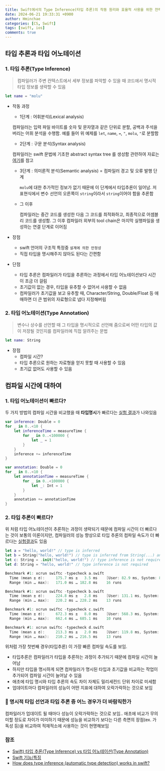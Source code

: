 ```yaml
---
title: Swift에서의 Type Inference(타입 추론)의 작동 원리와 효율적 사용을 위한 전략
date: 2024-06-21 19:33:31 +0900
author: Hminchae
categories: [CS, Swift]
tags: [swift, ios] 
comments: true
---
```


## 타입 추론과 타입 어노테이션
### 1. 타입 추론(Type Inference)

> 컴파일러가 주변 컨텍스트에서 세부 정보를 파악할 수 있을 때 코드에서 명시적 타입 정보를 생략할 수 있음

```swift
let name = "molu"
```
- 작동 과정
  - 1단계 : 어휘분석(Lexical analysis)
  
   컴파일러는 입력 파일 바이트를 숫자 및 문자열과 같은 단위로 분할, 공백과 주석을 버리는 어휘 분석을 수행함. 예를 들어 위 예제를 `let`, `name`, `=`, `"`, `molu`, `"`로 분할함

  - 2단계 : 구문 분석(Syntax analysis)
  
   컴파일러는 swift 문법에 기초한 abstract syntax tree 를 생성함
   관련하여 자료는 [여기](https://quickbirdstudios.com/blog/abstract-syntax-tree-kotlin-swift/)를 참고

  - 3단계 : 의미론적 분석(Semantic analysis) = 컴파일러 경고 및 오류 발행 단계
  
    `molu`에 대한 추가적인 정보가 없기 때문에 이 단계에서 타입추론이 일어남. 저 표현식에서 변수 선언의 오른쪽이 `string`이라서 `string`이어야 함을 추론함

  - 그 이후
    
    컴파일러는 중간 코드를 생성한 다음 그 코드를 최적화하고, 최종적으로 어셈블리 코드를 생성함. 그 이후 컴파일러 외부의 tool chain은 마지막 실행파일을 생성하는 연결 단계로 이어짐

- 장점
  - swift 언어의 구조적 특정중 `설계에 의한 안정성`
  - 직접 타입을 명시해주지 않아도 된다는 간편함

- 단점
  -  타입 추론은 컴파일러가 타입을 추론하는 과정에서 타입 어노테이션보다 시간이 조금 더 걸림
  - 초기값이 없는 경우, 타입을 유추할 수 없어서 사용할 수 없음
  - 컴파일러가 초기값을 보고 유추할 때, Character/String, Double/Float 등 애매하면 더 큰 범위의 자료형으로 냅다 지정해버림
  
### 2. 타입 어노테이션(Type Annotation)
> 변수나 상수를 선언할 때 그 타입을 명시적으로 선언해 줌으로써 어떤 타입의 값이 저장될 것인지를 컴파일러에 직접 알려주는 문법

```swift
let name: String
```

- 장점
  - 컴파일 시간?
  - 타입 추론으로 원하는 자료형을 얻지 못할 때 사용할 수 있음
  - 초기값 없어도 사용할 수 있음

## 컴파일 시간에 대하여

### 1. 타입 어노테이션이 빠르다?
 두 가지 방법의 컴파일 시간을 비교했을 때 **타입명시**가 빠르다는 [실험 결과](https://jeong9216.tistory.com/518)가 나와있음

```swift
var inference: Double = 0
for _ in 0..<10 {
    let inferenceTime = measureTime {
        for _ in 0..<100000 {
            let _ = 1
        }
    }
    inference += inferenceTime
}

var annotation: Double = 0
for _ in 0..<10 {
    let annotationTime = measureTime {
        for _ in 0..<100000 {
            let _: Int = 1
        }
    }
    annotation += annotationTime
}
```

### 2. 타입 추론이 빠르다?
 위 처럼 타입 어노테이션이 추론하는 과정이 생략되기 때문에 컴파일 시간이 더 빠르다는 것이 보통의 이론이지만, 컴파일러의 성능 향상으로 타입 추론의 컴파일 속도가 더 빠르다는 [실험결과](https://forums.swift.org/t/regarding-swift-type-inference-compile-time-performance/49748)도 있음

```swift
let a = "hello, world!" // type is inferred
let b = String("hello, world!") // type is inferred from String(...) and then passed to the root (the constant b)
let c: String = .init("hello, world!") // type inference is not required
let d: String = "hello, world!" // type inference is not required
```

```swift
Benchmark #1: xcrun swiftc -typecheck a.swift
  Time (mean ± σ):     175.7 ms ±   3.5 ms    [User: 82.9 ms, System: 81.9 ms]
  Range (min … max):   171.0 ms … 182.8 ms    16 runs

Benchmark #1: xcrun swiftc -typecheck b.swift
  Time (mean ± σ):     224.8 ms ±   2.8 ms    [User: 131.1 ms, System: 81.7 ms]
  Range (min … max):   220.2 ms … 228.2 ms    13 runs

Benchmark #1: xcrun swiftc -typecheck c.swift
  Time (mean ± σ):     672.3 ms ±   8.0 ms    [User: 568.3 ms, System: 93.7 ms]
  Range (min … max):   662.4 ms … 685.1 ms    10 runs

Benchmark #1: xcrun swiftc -typecheck d.swift
  Time (mean ± σ):     213.3 ms ±   2.0 ms    [User: 119.8 ms, System: 81.6 ms]
  Range (min … max):   210.2 ms … 216.5 ms    13 runs
```

위처럼 가장 첫번째 경우(타입추론) 이 가장 빠른 컴파일 속도를 보임.

- 타입추론은 컴파일러가 타입을 추론하는 과정이 추가되기 때문에 컴파일 시간이 늘어남
- 하지만 타입을 명시하게 되면 컴파일러가 명시된 타입과 초기값을 비교하는 작업이 추가되어 컴파일 시간이 늘어날 수 있음
- 애초에 타입 명시와 타입 추론의 속도 차이 자체도 밀리세컨드 단위 차이로 미세함
- 업데이트마다 컴파일러의 성능이 어떤 지표에 대하여 오락가락하는 것으로 보임

### 🤔 명시적 타입 선언과 타입 추론 중 어느 경우가 더 바람직한가
 컴파일러가 업데이트 될 때마다 성능이 오락가락하는 것으로 보임.. 애초에 비교가 무의미할 정도로 차이가 미미하기 때문에 성능을 비교하기 보다는 다른 측면의 장점(ex. 가독성 등)을 비교하여 적재적소에 사용하는 것이 현명해보임

### 참조
- [Swift) 타입 추론(Type Inference) vs 타입 어노테이션(Type Annotation)](https://babbab2.tistory.com/14)
- [Swift 기능/특징](https://sheep1sik.tistory.com/10)
- [How does type inference (automatic type detection) works in swift?](https://stackoverflow.com/questions/28779843/how-does-type-inference-automatic-type-detection-works-in-swift)